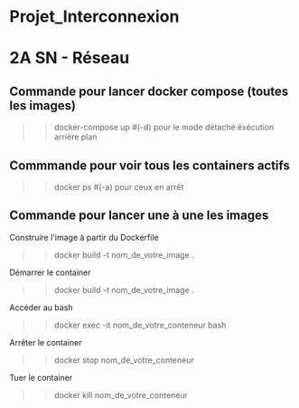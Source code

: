# Projet_Interconnexion

# 2A SN - Réseau

## Commande pour lancer docker compose (toutes les images)
>> docker-compose up 
#(-d) pour le mode détaché éxécution arrière plan


## Commmande pour voir tous les containers actifs
>> docker ps 
#(-a) pour ceux en arrêt

## Commande pour lancer une à une les images

Construire l'image à partir du Dockerfile
>> docker build -t nom_de_votre_image .

Démarrer le container
>> docker build -t nom_de_votre_image .

Accéder au bash
>> docker exec -it nom_de_votre_conteneur bash

Arrêter le container
>> docker stop nom_de_votre_conteneur

Tuer le container 
>> docker kill nom_de_votre_conteneur
